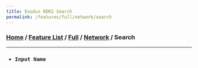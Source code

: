 ```yaml
---
title: Exodus RDR2 Search
permalink: /features/full/network/search
---
```

### [Home](/) / [Feature List](/features) / [Full](/features/full) / [Network](/features/full/network) / Search
---
- ### `Input Name`
